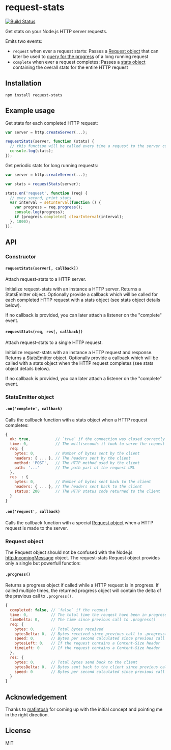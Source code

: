 # request-stats

[![Build Status](https://travis-ci.org/watson/request-stats.png)](https://travis-ci.org/watson/request-stats)

Get stats on your Node.js HTTP server requests.

Emits two events:

- `request` when ever a request starts: Passes a [Request object](#request-object) that can later be used to [query for the progress](#progress) of a long running request
- `complete` when ever a request completes: Passes a [stats object](#oncomplete-callback) containing the overall stats for the entire HTTP request

## Installation

```
npm install request-stats
```

## Example usage

Get stats for each completed HTTP request:

```javascript
var server = http.createServer(...);

requestStats(server, function (stats) {
  // this function will be called every time a request to the server completes
  console.log(stats);
});
```

Get periodic stats for long running requests:

```javascript
var server = http.createServer(...);

var stats = requestStats(server);

stats.on('request', function (req) {
  // evey second, print stats
  var interval = setInterval(function () {
    var progress = req.progress();
    console.log(progress);
    if (progress.completed) clearInterval(interval);
  }, 1000);
});
```

## API

### Constructor

#### `requestStats(server[, callback])`

Attach request-stats to a HTTP server.

Initialize request-stats with an instance a HTTP server. Returns a
StatsEmitter object. Optionally provide a callback which will be called
for each completed HTTP request with a stats object (see stats object
details below).

If no callback is provided, you can later attach a listener on the
"complete" event.

#### `requestStats(req, res[, callback])`

Attach request-stats to a single HTTP request.

Initialize request-stats with an instance a HTTP request and response.
Returns a StatsEmitter object. Optionally provide a callback which will
be called with a stats object when the HTTP request completes (see stats
object details below).

If no callback is provided, you can later attach a listener on the
"complete" event.

### StatsEmitter object

#### `.on('complete', callback)`

Calls the callback function with a stats object when a HTTP request
completes:

```javascript
{
  ok: true,           // `true` if the connection was closed correctly and `false` otherwise
  time: 0,            // The milliseconds it took to serve the request
  req: {
    bytes: 0,         // Number of bytes sent by the client
    headers: { ... }, // The headers sent by the client
    method: 'POST',   // The HTTP method used by the client
    path: '...'       // The path part of the request URL
  },
  res  : {
    bytes: 0,         // Number of bytes sent back to the client
    headers: { ... }, // The headers sent back to the client
    status: 200       // The HTTP status code returned to the client
  }
}
```

#### `.on('request', callback)`

Calls the callback function with a special [Request
object](#request-object) when a HTTP request is made to the server.

### Request object

The Request object should not be confused with the Node.js
[http.IncomingMessage](http://nodejs.org/api/http.html#http_http_incomingmessage)
object. The request-stats Request object provides only a single
but powerfull function:

#### `.progress()`

Returns a progress object if called while a HTTP request is in progress.
If called multiple times, the returned progress object will contain the
delta of the previous call to `.progress()`.

```javascript
{
  completed: false, // `false` if the request
  time: 0,          // The total time the reuqest have been in progress
  timeDelta: 0,     // The time since previous call to .progress()
  req: {
    bytes: 0,       // Total bytes received
    bytesDelta: 0,  // Bytes received since previous call to .progress()
    speed: 0,       // Bytes per second calculated since previous call to .progress()
    bytesLeft: 0,   // If the request contains a Content-Size header
    timeLeft: 0     // If the request contains a Content-Size header
  },
  res: {
    bytes: 0,       // Total bytes send back to the client
    bytesDelta: 0,  // Bytes sent back to the client since previous call to .progress()
    speed: 0        // Bytes per second calculated since previous call to .progress()
  }
}
```

## Acknowledgement

Thanks to [mafintosh](https://github.com/mafintosh) for coming up with
the initial concept and pointing me in the right direction.

## License

MIT
